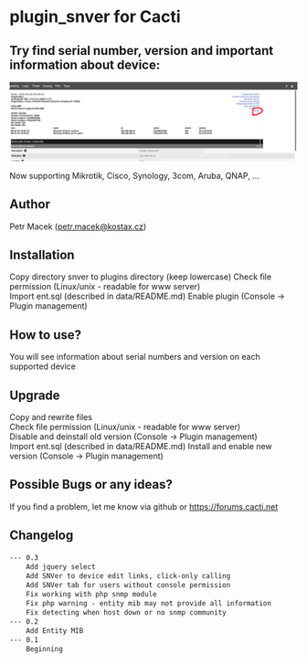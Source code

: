 # plugin_snver for Cacti

## Try find serial number, version and important information about device:

![SNVer](https://github.com/xmacan/plugin_snver/blob/master/img/snver.png)


Now supporting Mikrotik, Cisco, Synology, 3com, Aruba, QNAP, ...

## Author
Petr Macek (petr.macek@kostax.cz)


## Installation
Copy directory snver to plugins directory (keep lowercase)
Check file permission (Linux/unix - readable for www server)  
Import ent.sql (described in data/README.md)
Enable plugin (Console -> Plugin management)  

## How to use?
You will see information about serial numbers and version on each supported device

## Upgrade    
Copy and rewrite files  
Check file permission (Linux/unix - readable for www server)  
Disable and deinstall old version (Console -> Plugin management)  
Import ent.sql (described in data/README.md)
Install and enable new version (Console -> Plugin management)   
    
## Possible Bugs or any ideas?
If you find a problem, let me know via github or https://forums.cacti.net
   

## Changelog
	--- 0.3
		Add jquery select
		Add SNVer to device edit links, click-only calling
		Add SNVer tab for users without console permission
		Fix working with php snmp module
		Fix php warning - entity mib may not provide all information
		Fix detecting when host down or no snmp community
	--- 0.2
		Add Entity MIB
	--- 0.1
		Beginning

